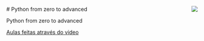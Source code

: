 <p><img align="right" src="https://github.com/user-attachments/assets/5c652743-10b5-4914-b3ee-516603261207" /></p>
# Python from zero to advanced

Python from zero to advanced

[Aulas feitas através do video](https://www.youtube.com/watch?v=-VeVq64Fgw0&t=29s)
